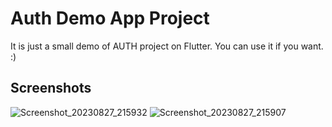 # Auth Demo App Project
It is just a small demo of AUTH project on Flutter.
You can use it if you want. :)

## Screenshots
![Screenshot_20230827_215932](https://github.com/val3rkq/Auth/asset/s87361814/9e53b499-00b3-4c9b-a17d-78850d050869)
![Screenshot_20230827_215907](https://github.com/val3rkq/Auth/assets/87361814/fa6a1271-354a-42e0-b579-bd02956c9b9f)
